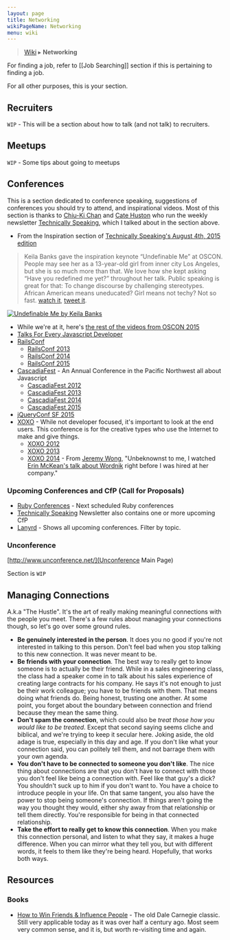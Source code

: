 ```yaml
---
layout: page
title: Networking
wikiPageName: Networking
menu: wiki
---
```


> [Wiki](Home) ▸ **Networking**

For finding a job, refer to [[Job Searching]] section if this is pertaining to finding a job.

For all other purposes, this is your section.

## Recruiters

`WIP` - This will be a section about how to talk (and not talk) to recruiters.

## Meetups

`WIP` - Some tips about going to meetups

## Conferences

This is a section dedicated to conference speaking, suggestions of conferences you should try to attend, and inspirational videos. Most of this section is thanks to [Chiu-Ki Chan](https://twitter.com/chiuki) and [Cate Huston](https://twitter.com/catehstn) who run the weekly newsletter [Technically Speaking](http://tinyletter.com/techspeak), which I talked about in the section above.

* From the Inspiration section of [Technically Speaking's August 4th, 2015 edition](http://tinyletter.com/techspeak/letters/technically-speaking-august-4-2015)

> Keila Banks gave the inspiration keynote “Undefinable Me” at OSCON. People may see her as a 13-year-old girl from inner city Los Angeles, but she is so much more than that. We love how she kept asking “Have you redefined me yet?” throughout her talk. Public speaking is great for that: To change discourse by challenging stereotypes. African American means uneducated? Girl means not techy? Not so fast. [watch it](https://www.youtube.com/watch?v=xkTcSoQ-q5Q), [tweet it](https://twitter.com/home?status=Watch%20Keila%20Banks%27%20inspirational%20keynote%20%22Undefinable%20Me%22%20http://bit.ly/1MxJfpC%20via%20%40techspeakdigest).

[![Undefinable Me by Keila Banks](http://img.youtube.com/vi/xkTcSoQ-q5Q/0.jpg)](http://www.youtube.com/watch?v=xkTcSoQ-q5Q)

* While we're at it, here's [the rest of the videos from OSCON 2015](https://www.youtube.com/playlist?list=PL055Epbe6d5YhDchEvY3O4nIuSLYyrx7K)
* [Talks For Every Javascript Developer](https://www.youtube.com/playlist?list=PLseEp7p6Ewia6RT5Ngz8yk-t-jAZvA-8N)
* [RailsConf](http://railsconf.com/)
  * [RailsConf 2013](https://www.youtube.com/playlist?list=PLE7tQUdRKcybxgqVTwuOA12wr5Gn2M2Pp)
  * [RailsConf 2014](https://www.youtube.com/playlist?list=PLE7tQUdRKcyZ5jfnbS_osIoWzK_FrwKz5)
  * [RailsConf 2015](https://www.youtube.com/playlist?list=PLE7tQUdRKcybf82pLlMnPZjAMMMV5DJsK)
* [CascadiaFest](http://cascadiajs.com/) - An Annual Conference in the Pacific Northwest all about Javascript
  * [CascadiaFest 2012](https://www.youtube.com/playlist?list=PLLiioAbFTbKMtmUbLWDzpUzayRLC5s2NZ)
  * [CascadiaFest 2013](https://www.youtube.com/playlist?list=PLLiioAbFTbKP9CxF9Fu4_NQteU_v9wkA3)
  * [CascadiaFest 2014](https://www.youtube.com/playlist?list=PLLiioAbFTbKMoXtKtyj_3eCfzD-eT05gl)
  * [CascadiaFest 2015](https://www.youtube.com/playlist?list=PLLiioAbFTbKNpjG_yNpNfhAmQ9KsxFzX7)
* [jQueryConf SF 2015](https://www.youtube.com/playlist?list=PL0bvP7Hupz0SCXeklgEj0wlzVc7bAuZlw)
* [XOXO](http://2015.xoxofest.com/) - While not developer focused, it's important to look at the end users. This conference is for the creative types who use the Internet to make and give things.
  * [XOXO 2012](https://www.youtube.com/playlist?list=PLCbA9r6ecYWUiad0vPYp9OJaQjvCzS5JK)
  * [XOXO 2013](https://www.youtube.com/playlist?list=PLCbA9r6ecYWVODF5qW9kntPS8UP5azmTr)
  * [XOXO 2014](https://www.youtube.com/playlist?list=PLCbA9r6ecYWUhf2EuEs9eoLT2Dc1yjiGh) - From [Jeremy Wong](https://twitter.com/jermspeaks), "Unbeknownst to me, I watched [Erin McKean's talk about Wordnik](https://www.youtube.com/watch?v=_sQjc3KFuAQ&index=9&list=PLCbA9r6ecYWUhf2EuEs9eoLT2Dc1yjiGh) right before I was hired at her company."


### Upcoming Conferences and CfP (Call for Proposals)

* [Ruby Conferences](http://rubyconferences.org/) - Next scheduled Ruby conferences
* [Technically Speaking](http://tinyletter.com/techspeak) Newsletter also contains one or more upcoming CfP
* [Lanyrd](http://lanyrd.com/dashboard/) - Shows all upcoming conferences. Filter by topic.
### Unconference

[http://www.unconference.net/](Unconference Main Page)

Section is `WIP`

## Managing Connections

A.k.a "The Hustle". It's the art of really making meaningful connections with the people you meet. There's a few rules about managing your connections though, so let's go over some ground rules.

* **Be genuinely interested in the person**. It does you no good if you're not interested in talking to this person. Don't feel bad when you stop talking to this new connection. It was never meant to be.
* **Be friends with your connection**. The best way to really get to know someone is to actually be their friend. While in a sales engineering class, the class had a speaker come in to talk about his sales experience of creating large contracts for his company. He says it's not enough to just be their work colleague; you have to be friends with them. That means doing what friends do. Being honest, trusting one another. At some point, you forget about the boundary between connection and friend because they mean the same thing.
* **Don't spam the connection**, which could also be *treat those how you would like to be treated*. Except that second saying seems cliche and biblical, and we're trying to keep it secular here. Joking aside, the old adage is true, especially in this day and age. If you don't like what your connection said, you can politely tell them, and not barrage them with your own agenda.
* **You don't have to be connected to someone you don't like**. The nice thing about connections are that you don't have to connect with those you don't feel like being a connection with. Feel like that guy's a dick? You shouldn't suck up to him if you don't want to. You have a choice to introduce people in your life. On that same tangent, you also have the power to stop being someone's connection. If things aren't going the way you thought they would, either shy away from that relationship or tell them directly. You're responsible for being in that connected relationship.
* **Take the effort to really get to know this connection**. When you make this connection personal, and listen to what they say, it makes a huge difference. When you can mirror what they tell you, but with different words, it feels to them like they're being heard. Hopefully, that works both ways.

## Resources

### Books

* [How to Win Friends & Influence People](http://www.amazon.com/How-Win-Friends-Influence-People/dp/0671027034) - The old Dale Carnegie classic. Still very applicable today as it was over half a century ago. Most seem very common sense, and it is, but worth re-visiting time and again.
